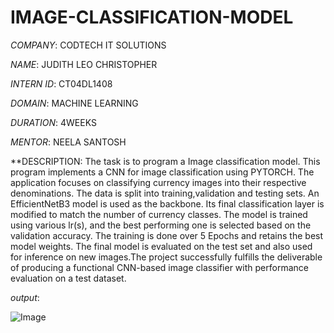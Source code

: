 # IMAGE-CLASSIFICATION-MODEL

*COMPANY*: CODTECH IT SOLUTIONS

*NAME*: JUDITH LEO CHRISTOPHER

*INTERN ID*: CT04DL1408

*DOMAIN*: MACHINE LEARNING

*DURATION*: 4WEEKS

*MENTOR*: NEELA SANTOSH

**DESCRIPTION: The task is to program a Image classification model. This program implements a CNN for image classification using PYTORCH. The application focuses on classifying currency images into their respective denominations. The data is split into training,validation and testing sets. An EfficientNetB3 model is used as the backbone. Its final classification layer is modified to match the number of currency classes. The model is trained using various lr(s), and the best performing one is selected based on the validation accuracy. The training is done over 5 Epochs and retains the best model weights. The final model is evaluated on the test set and also used for inference on new images.The project successfully fulfills the deliverable of producing a functional CNN-based image classifier with performance evaluation on a test dataset.

*output*:

![Image](https://github.com/user-attachments/assets/b9e87cc5-df30-414d-8b10-fc5d8feb1f38)
